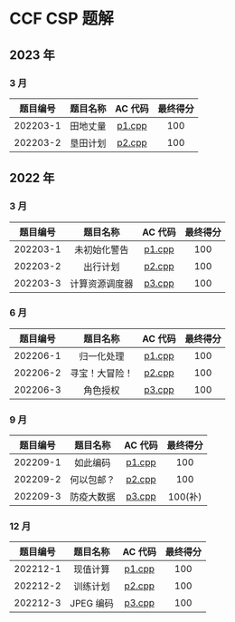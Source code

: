 # CCF CSP 题解

## 2023 年

### 3 月

| 题目编号 | 题目名称 |          AC 代码          | 最终得分 |
| :------: | :------: | :-----------------------: | :------: |
| 202203-1 | 田地丈量 | [p1.cpp](./202303/p1.cpp) |   100    |
| 202203-2 | 垦田计划 | [p2.cpp](./202303/p2.cpp) |   100    |

## 2022 年

### 3 月

| 题目编号 |    题目名称    |          AC 代码          | 最终得分 |
| :------: | :------------: | :-----------------------: | :------: |
| 202203-1 |  未初始化警告  | [p1.cpp](./202203/p1.cpp) |   100    |
| 202203-2 |    出行计划    | [p2.cpp](./202203/p2.cpp) |   100    |
| 202203-3 | 计算资源调度器 | [p3.cpp](./202203/p3.cpp) |   100    |

### 6 月

| 题目编号 |    题目名称    |          AC 代码          | 最终得分 |
| :------: | :------------: | :-----------------------: | :------: |
| 202206-1 |   归一化处理   | [p1.cpp](./202206/p1.cpp) |   100    |
| 202206-2 | 寻宝！大冒险！ | [p2.cpp](./202206/p2.cpp) |   100    |
| 202206-3 |    角色授权    | [p3.cpp](./202206/p3.cpp) |   100    |

### 9 月

| 题目编号 |  题目名称  |          AC 代码          | 最终得分 |
| :------: | :--------: | :-----------------------: | :------: |
| 202209-1 |  如此编码  | [p1.cpp](./202209/p1.cpp) |   100    |
| 202209-2 | 何以包邮？ | [p2.cpp](./202209/p2.cpp) |   100    |
| 202209-3 | 防疫大数据 | [p3.cpp](./202209/p3.cpp) | 100(补)  |

### 12 月

| 题目编号 | 题目名称  |          AC 代码          | 最终得分 |
| :------: | :-------: | :-----------------------: | :------: |
| 202212-1 | 现值计算  | [p1.cpp](./202212/p1.cpp) |   100    |
| 202212-2 | 训练计划  | [p2.cpp](./202212/p2.cpp) |   100    |
| 202212-3 | JPEG 编码 | [p3.cpp](./202212/p3.cpp) |   100    |
